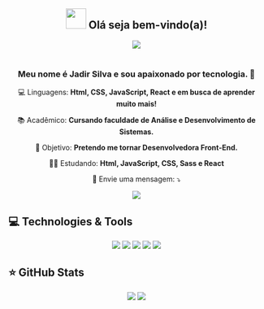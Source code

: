 <span align="center">

## <img src="https://i.imgur.com/0hdZ65D.gif" width="40px"> Olá seja bem-vindo(a)!</h2>

</span>

<div align="center">
<img align="center" src="https://media.giphy.com/media/L1R1tvI9svkIWwpVYr/giphy.gif"  />

</div>


<br>

<h3 align="center"><strong>Meu nome é Jadir Silva e sou apaixonado por tecnologia. 💓</strong></h3>



<p align="center">
💻  Linguagens: <strong>Html, CSS, JavaScript, React e em busca de aprender muito mais!</strong>
</p>  

<p align="center">
📚  Acadêmico: <strong>Cursando faculdade de Análise e Desenvolvimento de Sistemas.</strong></br>
</p>

<p align="center">
🎯  Objetivo: <strong>Pretendo me tornar Desenvolvedora Front-End.</strong>
</p> 

<p align="center">
👩‍💻  Estudando: <strong> Html, JavaScript, CSS, Sass e React</strong>
</p> 





<p align="center">
  💌 Envie uma mensagem: ⤵️
</p>
</div>
<p align="center">
    <a href="https://www.facebook.com/jadir.silva.7731/" alt="Facebook">
  <img src="https://img.shields.io/badge/-Facebook-3b5998?style=flat-square&logo=facebook&logoColor=white&link=https://www.facebook.com/jadir.silva.7731/"/></a>
 </p> 
 
 ## 💻 Technologies & Tools

<p align="center">
  
 
<img src="https://img.shields.io/badge/JavaScript-F7DF1E?style=for-the-badge&logo=javascript&logoColor=black"/>
<img src="https://img.shields.io/badge/HTML5-E34F26?style=for-the-badge&logo=html5&logoColor=white"/>
<img src="https://img.shields.io/badge/CSS3-1572B6?style=for-the-badge&logo=css3&logoColor=white"/>
<img src="https://img.shields.io/badge/GitHub-100000?style=for-the-badge&logo=github&logoColor=white"/>
<img src="https://img.shields.io/badge/React-20232A?style=for-the-badge&logo=react&logoColor=61DAFB"/>

</p>

## ⭐ GitHub Stats

<p align = "center">
  <img src = "https://github-readme-stats.vercel.app/api?username=JadirSilva&show_icons=true&theme=bear&line_height=27">
   <img src = "https://github-readme-stats.vercel.app/api/top-langs/?username=JadirSilva&langs_count=5&theme=bear">
</p>







